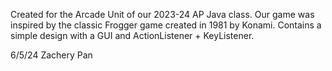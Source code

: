 Created for the Arcade Unit of our 2023-24 AP Java class.
Our game was inspired by the classic Frogger game created in 1981 by Konami.
Contains a simple design with a GUI and ActionListener + KeyListener.

6/5/24
Zachery Pan
